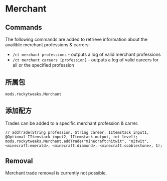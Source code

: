 # Merchant

## Commands

The following commands are added to retrieve information about the availible merchant professions & carrers:

- `/ct merchant professions` - outputs a log of valid merchant professions
- `/ct merchant careers [profession]` - outputs a log of valid careers for all or the specified profession

## 所属包

`mods.rockytweaks.Merchant`

## 添加配方

Trades can be added to a specific merchant profession & carrer.

```zenscript
// addTrade(String profession, String career, IItemstack input1, @Optional IItemstack input2, IItemstack output, int level);
mods.rockytweaks.Merchant.addTrade("minecraft:nitwit", "nitwit", <minecraft:emerald>, <minecraft:diamond>, <minecraft:cobblestone>, 1);
```

## Removal

Merchant trade removal is currently not possible.
